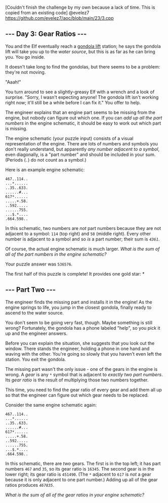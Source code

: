 [Couldn't finish the challenge by my own because a lack of time. This is copied from an existing code]
@evelez7
https://github.com/evelez7/aoc/blob/main/23/3.cpp

<main>
<article class="day-desc"><h2>--- Day 3: Gear Ratios ---</h2><p>You and the Elf eventually reach a <a href="https://en.wikipedia.org/wiki/Gondola_lift" target="_blank">gondola lift</a> station; he says the gondola lift will take you up to the <em>water source</em>, but this is as far as he can bring you. You go inside.</p>
<p>It doesn't take long to find the gondolas, but there seems to be a problem: they're not moving.</p>
<p>"Aaah!"</p>
<p>You turn around to see a slightly-greasy Elf with a wrench and a look of surprise. "Sorry, I wasn't expecting anyone! The gondola lift isn't working right now; it'll still be a while before I can fix it." You offer to help.</p>
<p>The engineer explains that an engine part seems to be missing from the engine, but nobody can figure out which one. If you can <em>add up all the part numbers</em> in the engine schematic, it should be easy to work out which part is missing.</p>
<p>The engine schematic (your puzzle input) consists of a visual representation of the engine. There are lots of numbers and symbols you don't really understand, but apparently <em>any number adjacent to a symbol</em>, even diagonally, is a "part number" and should be included in your sum. (Periods (<code>.</code>) do not count as a symbol.)</p>
<p>Here is an example engine schematic:</p>
<pre><code>467..114..
...*......
..35..633.
......#...
617*......
.....+.58.
..592.....
......755.
...$.*....
.664.598..
</code></pre>
<p>In this schematic, two numbers are <em>not</em> part numbers because they are not adjacent to a symbol: <code>114</code> (top right) and <code>58</code> (middle right). Every other number is adjacent to a symbol and so <em>is</em> a part number; their sum is <code><em>4361</em></code>.</p>
<p>Of course, the actual engine schematic is much larger. <em>What is the sum of all of the part numbers in the engine schematic?</em></p>
</article>
<p>Your puzzle answer was <code>536576</code>.</p><p class="day-success">The first half of this puzzle is complete! It provides one gold star: *</p>
<article class="day-desc"><h2 id="part2">--- Part Two ---</h2><p>The engineer finds the missing part and installs it in the engine! As the engine springs to life, you jump in the closest gondola, finally ready to ascend to the water source.</p>
<p>You don't seem to be going very fast, though. Maybe something is still wrong? Fortunately, the gondola has a phone labeled "help", so you pick it up and the engineer answers.</p>
<p>Before you can explain the situation, she suggests that you look out the window. There stands the engineer, holding a phone in one hand and waving with the other. You're going so slowly that you haven't even left the station. You exit the gondola.</p>
<p>The missing part wasn't the only issue - one of the gears in the engine is wrong. A <em>gear</em> is any <code>*</code> symbol that is adjacent to <em>exactly two part numbers</em>. Its <em>gear ratio</em> is the result of <span title="They're magic gears.">multiplying</span> those two numbers together.</p>
<p>This time, you need to find the gear ratio of every gear and add them all up so that the engineer can figure out which gear needs to be replaced.</p>
<p>Consider the same engine schematic again:</p>
<pre><code>467..114..
...*......
..35..633.
......#...
617*......
.....+.58.
..592.....
......755.
...$.*....
.664.598..
</code></pre>
<p>In this schematic, there are <em>two</em> gears. The first is in the top left; it has part numbers <code>467</code> and <code>35</code>, so its gear ratio is <code>16345</code>. The second gear is in the lower right; its gear ratio is <code>451490</code>. (The <code>*</code> adjacent to <code>617</code> is <em>not</em> a gear because it is only adjacent to one part number.) Adding up all of the gear ratios produces <code><em>467835</em></code>.</p>
<p><em>What is the sum of all of the gear ratios in your engine schematic?</em></p>
</article>
</main>
